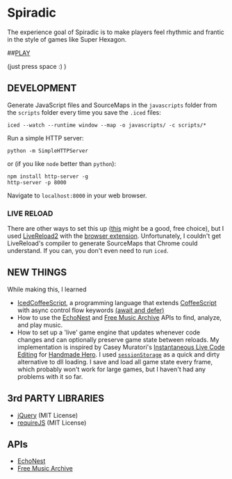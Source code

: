 # Spiradic

The experience goal of Spiradic is to make players feel rhythmic and frantic in the style of games like Super Hexagon.

##[PLAY](http://jceipek.com/Spiradic/)

(just press space :) )

## DEVELOPMENT
Generate JavaScript files and SourceMaps in the `javascripts` folder from the `scripts` folder every time you save the `.iced` files:

```
iced --watch --runtime window --map -o javascripts/ -c scripts/*
```

Run a simple HTTP server:

```
python -m SimpleHTTPServer
```

or (if you like `node` better than `python`):

```
npm install http-server -g
http-server -p 8000
```

Navigate to `localhost:8000` in your web browser.

### LIVE RELOAD

There are other ways to set this up ([this](https://github.com/guard/guard-livereload) might be a good, free choice), but I used [LiveReload2](http://livereload.com/) with the [browser extension](http://feedback.livereload.com/knowledgebase/articles/86242-how-do-i-install-and-use-the-browser-extensions-). Unfortunately, I couldn't get LiveReload's compiler to generate SourceMaps that Chrome could understand. If you can, you don't even need to run `iced`.


## NEW THINGS
While making this, I learned

- [IcedCoffeeScript](http://maxtaco.github.io/coffee-script/), a programming language that extends [CoffeeScript](http://coffeescript.org/) with async control flow keywords [(await and defer)](http://maxtaco.github.io/coffee-script/#iced_control)
- How to use the [EchoNest](http://the.echonest.com) and [Free Music Archive](http://freemusicarchive.org/api) APIs to find, analyze, and play music.
- How to set up a 'live' game engine that updates whenever code changes and can optionally preserve game state between reloads. My implementation is inspired by Casey Muratori's [Instantaneous Live Code Editing](https://www.youtube.com/watch?v=oijEnriqqcs) for [Handmade Hero](http://handmadehero.org/). I used [`sessionStorage`](https://developer.mozilla.org/en-US/docs/Web/API/Window.sessionStorage) as a quick and dirty alternative to dll loading. I save and load all game state every frame, which probably won't work for large games, but I haven't had any problems with it so far.


## 3rd PARTY LIBRARIES
- [jQuery](http://jquery.com/) (MIT License)
- [requireJS](http://jquery.com/) (MIT License)

## APIs
- [EchoNest](http://developer.echonest.com/docs/v4)
- [Free Music Archive](http://freemusicarchive.org/api)